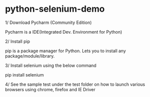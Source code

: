 # python-selenium-demo

1/ Download Pycharm (Community Edition)

Pycharm is a IDE(Integrated Dev. Environment for Python)

2/ Install pip

pip is a package manager for Python. Lets you to install any package/module/library.

3/ Install selenium using the below command

pip install selenium

4/ See the sample test under the test folder on how to launch various 
browsers using chrome, firefox and IE Driver

